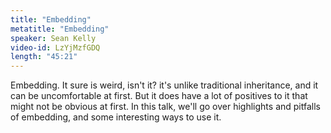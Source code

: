 ```yaml
---
title: "Embedding"
metatitle: "Embedding"
speaker: Sean Kelly
video-id: LzYjMzfGDQ
length: "45:21"
---
```

Embedding. It sure is weird, isn't it? it's unlike traditional inheritance, and it can be uncomfortable at first. But it does have a lot of positives to it that might not be obvious at first. In this talk, we'll go over highlights and pitfalls of embedding, and some interesting ways to use it. 
